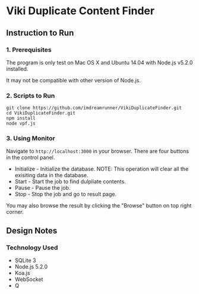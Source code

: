 Viki Duplicate Content Finder
=============================

## Instruction to Run

### 1. Prerequisites

The program is only test on Mac OS X and Ubuntu 14.04 with Node.js v5.2.0 installed.

It may not be compatible with other version of Node.js.

### 2. Scripts to Run

```
git clone https://github.com/imdreamrunner/VikiDuplicateFinder.git
cd VikiDuplicateFinder.git
npm install
node vpf.js
```

### 3. Using Monitor

Navigate to `http://localhost:3000` in your browser. There are four buttons in the control panel.

* Initialize - Initialize the database. NOTE: This operation will clear all the exisiting data in the database.
* Start - Start the job to find dulpliate contents.
* Pause - Pause the job.
* Stop - Stop the job and go to result page.

You may also browse the result by clicking the "Browse" button on top right corner.

## Design Notes

### Technology Used

* SQLite 3
* Node.js 5.2.0
* Koa.js
* WebSocket
* Q